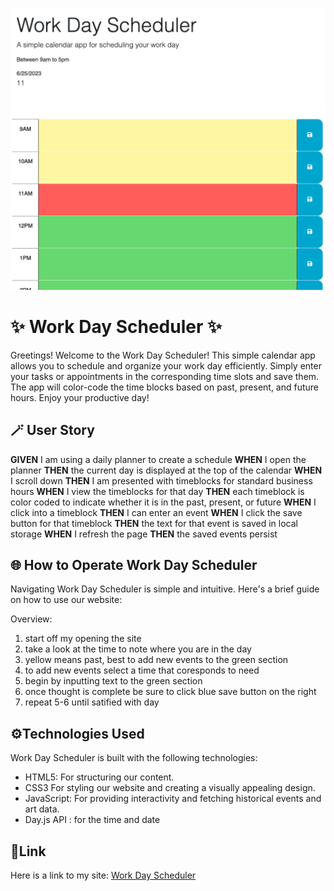 ![Work Day Scheduler](/Assets/Screenshot%202023-06-25%20at%2010.57.09%20PM.png)

# ✨ Work Day Scheduler ✨

Greetings! Welcome to the Work Day Scheduler! This simple calendar app allows you to schedule and organize your work day efficiently. Simply enter your tasks or appointments in the corresponding time slots and save them. The app will color-code the time blocks based on past, present, and future hours. Enjoy your productive day!

## 🪄 User Story

**GIVEN** I am using a daily planner to create a schedule
**WHEN** I open the planner
**THEN** the current day is displayed at the top of the calendar
**WHEN** I scroll down
**THEN** I am presented with timeblocks for standard business hours
**WHEN** I view the timeblocks for that day
**THEN** each timeblock is color coded to indicate whether it is in the past, present, or future
**WHEN** I click into a timeblock
**THEN** I can enter an event
**WHEN** I click the save button for that timeblock
**THEN** the text for that event is saved in local storage
**WHEN** I refresh the page
**THEN** the saved events persist

## 🌐 How to Operate Work Day Scheduler

Navigating Work Day Scheduler is simple and intuitive. Here's a brief guide on how to use our website:

Overview:

1. start off my opening the site
2. take a look at the time to note where you are in the day
3. yellow means past, best to add new events to the green section
4. to add new events select a time that coresponds to need
5. begin by inputting text to the green section 
6. once thought is complete be sure to click blue save button on the right
7. repeat 5-6 until satified with day 


## ⚙️Technologies Used

Work Day Scheduler is built with the following technologies:

- HTML5: For structuring our content.
- CSS3  For styling our website and creating a visually appealing design.
- JavaScript: For providing interactivity and fetching historical events and art data.
- Day.js API : for the time and date



## 🔗Link

Here is a link to my site: [Work Day Scheduler](https://project-abcjmr.github.io/reimagined-robot/)